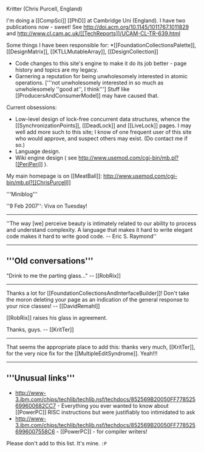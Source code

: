 Kritter (Chris Purcell, England)


I'm doing a [[CompSci]] [[PhD]] at Cambridge Uni (England). I have two publications now - sweet! See http://doi.acm.org/10.1145/1011767.1011829 and http://www.cl.cam.ac.uk/[[TechReports]]/UCAM-CL-TR-639.html

Some things I have been responsible for: 
*[[FoundationCollectionsPalette]], [[DesignMatrix]], [[KTLLMutableArray]], [[DesignCollection]]
* Code changes to this site's engine to make it do its job better - page history and topics are my legacy.
* Garnering a reputation for being unwholesomely interested in atomic operations. ['''not unwholesomely interested in so much as unwholesomely ''good at'', I think'''] Stuff like [[ProducersAndConsumerModel]] may have caused that.


Current obsessions:

* Low-level design of lock-free concurrent data structures, whence the [[SynchronizationPoints]], [[DeadLock]] and [[LiveLock]] pages. I may well add more such to this site; I know of one frequent user of this site who would approve, and suspect others may exist. (Do contact me if so.)
* Language design.
* Wiki engine design ( see http://www.usemod.com/cgi-bin/mb.pl?[[PeriPeri]] ).


My main homepage is on [[MeatBall]]: http://www.usemod.com/cgi-bin/mb.pl?[[ChrisPurcell]]

'''Miniblog'''

''9 Feb 2007'': Viva on Tuesday!

----

''The way [we] perceive beauty is intimately related to our ability to process and understand complexity. A language that makes it hard to write elegant code makes it hard to write good code. -- Eric S. Raymond''

----
'''Old conversations'''
----

"Drink to me the parting glass..." -- [[RobRix]]

----

Thanks a lot for [[FoundationCollectionsAndInterfaceBuilder]]! Don't take the moron deleting your page as an indication of the general response to your nice classes! -- [[DavidRemahl]]

[[RobRix]] raises his glass in agreement.

Thanks, guys. -- [[KritTer]]

----

That seems the appropriate place to add this:
thanks very much, [[KritTer]], for the very nice fix for the [[MultipleEditSyndrome]]. Yeah!!!


----
'''Unusual links'''
----


* http://www-3.ibm.com/chips/techlib/techlib.nsf/techdocs/852569B20050FF778525699600682CC7 - Everything you ever wanted to know about [[PowerPC]] RISC instructions but were justifiably too intimidated to ask
* http://www-3.ibm.com/chips/techlib/techlib.nsf/techdocs/852569B20050FF7785256996007558C6 - [[PowerPC]] - for compiler writers!


Please don't add to this list. It's mine. <code>:P</code>